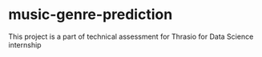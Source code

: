 # music-genre-prediction
This project is a part of technical assessment for Thrasio for Data Science internship
